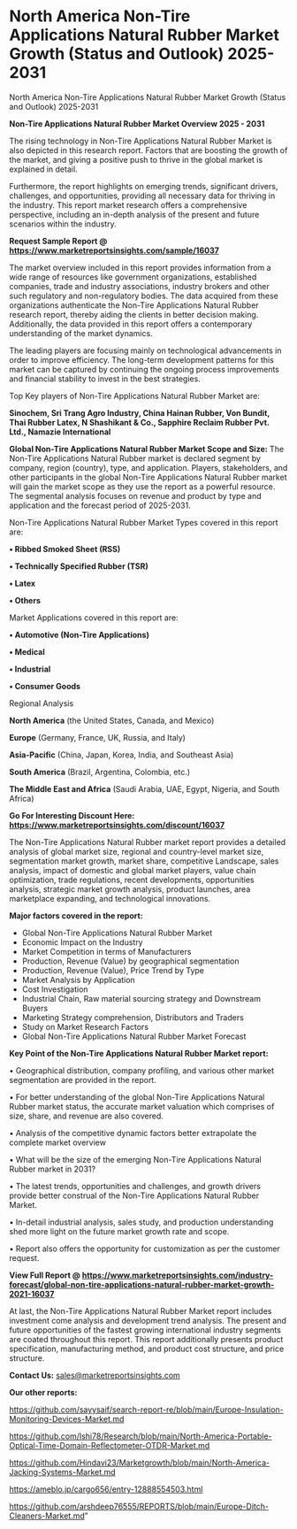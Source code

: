 # North America Non-Tire Applications Natural Rubber Market Growth (Status and Outlook) 2025-2031
 North America Non-Tire Applications Natural Rubber Market Growth (Status and Outlook) 2025-2031

<Strong> Non-Tire Applications Natural Rubber Market Overview 2025 - 2031</strong>

The rising technology in Non-Tire Applications Natural Rubber Market is also depicted in this research report. Factors that are boosting the growth of the market, and giving a positive push to thrive in the global market is explained in detail.

Furthermore, the report highlights on emerging trends, significant drivers, challenges, and opportunities, providing all necessary data for thriving in the industry. This report market research offers a comprehensive perspective, including an in-depth analysis of the present and future scenarios within the industry.

<strong>Request Sample Report @ <a href=https://www.marketreportsinsights.com/sample/16037>https://www.marketreportsinsights.com/sample/16037</a></strong>

The market overview included in this report provides information from a wide range of resources like government organizations, established companies, trade and industry associations, industry brokers and other such regulatory and non-regulatory bodies. The data acquired from these organizations authenticate the Non-Tire Applications Natural Rubber research report, thereby aiding the clients in better decision making. Additionally, the data provided in this report offers a contemporary understanding of the market dynamics.

The leading players are focusing mainly on technological advancements in order to improve efficiency. The long-term development patterns for this market can be captured by continuing the ongoing process improvements and financial stability to invest in the best strategies.

Top Key players of Non-Tire Applications Natural Rubber Market are:

<strong>Sinochem, Sri Trang Agro Industry, China Hainan Rubber, Von Bundit, Thai Rubber Latex, N Shashikant & Co., Sapphire Reclaim Rubber Pvt. Ltd., Namazie International</strong>

<strong><b>Global Non-Tire Applications Natural Rubber Market Scope and Size:</b></strong>
The Non-Tire Applications Natural Rubber market is declared segment by company, region (country), type, and application. Players, stakeholders, and other participants in the global Non-Tire Applications Natural Rubber market will gain the market scope as they use the report as a powerful resource. The segmental analysis focuses on revenue and product by type and application and the forecast period of 2025-2031.

Non-Tire Applications Natural Rubber Market Types covered in this report are:

<strong>• Ribbed Smoked Sheet (RSS)

• Technically Specified Rubber (TSR)

• Latex

• Others</strong>

Market Applications covered in this report are:

<strong>• Automotive (Non-Tire Applications)

• Medical

• Industrial

• Consumer Goods</strong> 

Regional Analysis

<strong>North America</strong> (the United States, Canada, and Mexico)

<strong>Europe</strong> (Germany, France, UK, Russia, and Italy)

<strong>Asia-Pacific</strong> (China, Japan, Korea, India, and Southeast Asia)

<strong>South America</strong> (Brazil, Argentina, Colombia, etc.)

<strong>The Middle East and Africa</strong> (Saudi Arabia, UAE, Egypt, Nigeria, and South Africa)

<strong>Go For Interesting Discount Here: <a href=https://www.marketreportsinsights.com/discount/16037>https://www.marketreportsinsights.com/discount/16037</a></strong>

The Non-Tire Applications Natural Rubber market report provides a detailed analysis of global market size, regional and country-level market size, segmentation market growth, market share, competitive Landscape, sales analysis, impact of domestic and global market players, value chain optimization, trade regulations, recent developments, opportunities analysis, strategic market growth analysis, product launches, area marketplace expanding, and technological innovations.

<strong><b>Major factors covered in the report:</b></strong>
<ul>
  <li>Global Non-Tire Applications Natural Rubber Market </li>
  <li>Economic Impact on the Industry</li>
  <li>Market Competition in terms of Manufacturers</li>
  <li>Production, Revenue (Value) by geographical segmentation</li>
  <li>Production, Revenue (Value), Price Trend by Type</li>
  <li>Market Analysis by Application</li>
  <li>Cost Investigation</li>
  <li>Industrial Chain, Raw material sourcing strategy and Downstream Buyers</li>
  <li>Marketing Strategy comprehension, Distributors and Traders</li>
  <li>Study on Market Research Factors</li>
  <li>Global Non-Tire Applications Natural Rubber Market Forecast</li>
</ul>

<strong><b>Key Point of the Non-Tire Applications Natural Rubber Market report:</b></strong>

• Geographical distribution, company profiling, and various other market segmentation are provided in the report.

• For better understanding of the global Non-Tire Applications Natural Rubber market status, the accurate market valuation which comprises of size, share, and revenue are also covered.

• Analysis of the competitive dynamic factors better extrapolate the complete market overview

• What will be the size of the emerging Non-Tire Applications Natural Rubber market in 2031?

• The latest trends, opportunities and challenges, and growth drivers provide better construal of the Non-Tire Applications Natural Rubber Market.

• In-detail industrial analysis, sales study, and production understanding shed more light on the future market growth rate and scope.

• Report also offers the opportunity for customization as per the customer request.

<strong><b>View Full Report @ <a href=https://www.marketreportsinsights.com/industry-forecast/global-non-tire-applications-natural-rubber-market-growth-2021-16037>https://www.marketreportsinsights.com/industry-forecast/global-non-tire-applications-natural-rubber-market-growth-2021-16037</a></b></strong>


At last, the Non-Tire Applications Natural Rubber Market report includes investment come analysis and development trend analysis. The present and future opportunities of the fastest growing international industry segments are coated throughout this report. This report additionally presents product specification, manufacturing method, and product cost structure, and price structure.

<strong>Contact Us:</strong>
sales@marketreportsinsights.com

<strong>Our other reports:</strong>

<a href=https://github.com/sayysaif/search-report-re/blob/main/Europe-Insulation-Monitoring-Devices-Market.md>https://github.com/sayysaif/search-report-re/blob/main/Europe-Insulation-Monitoring-Devices-Market.md</a>

<a href=https://github.com/Ishi78/Research/blob/main/North-America-Portable-Optical-Time-Domain-Reflectometer-OTDR-Market.md>https://github.com/Ishi78/Research/blob/main/North-America-Portable-Optical-Time-Domain-Reflectometer-OTDR-Market.md</a>

<a href=https://github.com/Hindavi23/Marketgrowth/blob/main/North-America-Jacking-Systems-Market.md>https://github.com/Hindavi23/Marketgrowth/blob/main/North-America-Jacking-Systems-Market.md</a>

<a href=https://ameblo.jp/cargo656/entry-12888554503.html>https://ameblo.jp/cargo656/entry-12888554503.html</a>

<a href=https://github.com/arshdeep76555/REPORTS/blob/main/Europe-Ditch-Cleaners-Market.md>https://github.com/arshdeep76555/REPORTS/blob/main/Europe-Ditch-Cleaners-Market.md</a>"
